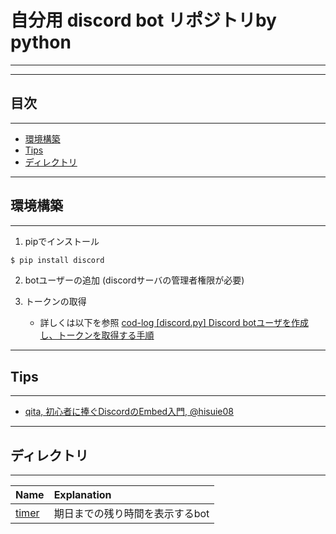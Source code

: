 # 自分用 discord bot リポジトリby python
---

---
## 目次
---

* [環境構築](#環境構築)
* [Tips](#Tips)
* [ディレクトリ](#ディレクトリ)

---
## 環境構築
---
1. pipでインストール

~~~ bash
$ pip install discord
~~~

2. botユーザーの追加 (discordサーバの管理者権限が必要)

3. トークンの取得

   - 詳しくは以下を参照
[cod-log [discord.py] Discord botユーザを作成し、トークンを取得する手順](https://cod-sushi.com/discord-py-token/)

---
## Tips
---
- [qita, 初心者に捧ぐDiscordのEmbed入門, @hisuie08](https://qiita.com/hisuie08/items/5b63924156080694fc81)

---
##  ディレクトリ
---

|Name|Explanation|
|:-------------|:---|
|[timer](./timer) |期日までの残り時間を表示するbot|
